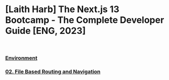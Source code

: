 # [Laith Harb] The Next.js 13 Bootcamp - The Complete Developer Guide [ENG, 2023]

<br/>

### [Environment](./docs/Environment.md)

### [02. File Based Routing and Navigation](./docs/Chapter02.md)
